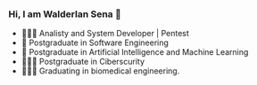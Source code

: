 ### Hi, I am Walderlan Sena 👋

<ul>
  <li>👨🏽‍💻 Analisty and System Developer | Pentest</li>
  <li>🚧 Postgraduate in Software Engineering</li>
  <li>🤖 Postgraduate in Artificial Intelligence and Machine Learning</li>
  <li>👨🏽‍💻 Postgraduate in Ciberscurity</li>
  <li>👨🏾‍⚕️ Graduating in biomedical engineering.</li>
</ul>

<!--
#### Technologies:

- PHP
  - Symfony, Laravel, others.

- Javascript
  - NodeJs, Express, Nest Js, React Js, React Native.
  
- Python Data Science, AI. C, C++, Arduino Micro.

- Controllers and Robotics.

- Java
  - Spring Boot

- Databases
  - Mysql, Postgresql, MongoDB.

- HTML5, CSS3 Bootstrap, Material Design, Tailwind.

- Infrastructure
  - Docker, Kubernetes, Linux Servers, Git.

- Hexagonal Architecture, MicroService.

- Good Practices (SOLID, Clean Code, Clean Arch, DDD, Unit Test).

- AWS Cloud Computing

- Kafka Event Guidance, RabbitMQ.


<!--
<div>
  <a href="https://github.com/walderlansena">
  <img height="180em" src="https://github-readme-stats.vercel.app/api?username=walderlansena&show_icons=true&theme=dracula&include_all_commits=true&count_private=true"/>
  <img height="180em" src="https://github-readme-stats.vercel.app/api/top-langs/?username=walderlansena&layout=compact&langs_count=7&theme=dracula"/>
</div>
  
  
<div style="display: inline_block"><br>
  <img align="center" alt="Js" height="30" width="40" src="https://raw.githubusercontent.com/devicons/devicon/master/icons/javascript/javascript-plain.svg">
  <img align="center" alt="Ts" height="30" width="40" src="https://raw.githubusercontent.com/devicons/devicon/master/icons/typescript/typescript-plain.svg">
  <img align="center" alt="React" height="30" width="40" src="https://raw.githubusercontent.com/devicons/devicon/master/icons/react/react-original.svg">
  <img align="center" alt="HTML" height="30" width="40" src="https://raw.githubusercontent.com/devicons/devicon/master/icons/html5/html5-original.svg">
  <img align="center" alt="CSS" height="30" width="40" src="https://raw.githubusercontent.com/devicons/devicon/master/icons/css3/css3-original.svg">
  <img align="center" alt="Python" height="30" width="40" src="https://raw.githubusercontent.com/devicons/devicon/master/icons/python/python-original.svg">
  <img align="center" alt="php" height="30" width="40" src="https://cdn.jsdelivr.net/gh/devicons/devicon/icons/php/php-original.svg" />
  <img align="center" alt="php" height="30" width="40" src="https://cdn.jsdelivr.net/gh/devicons/devicon/icons/symfony/symfony-original.svg" />
  <img align="center" alt="php" height="30" width="40" src="https://cdn.jsdelivr.net/gh/devicons/devicon/icons/docker/docker-original.svg" />
  
</div>
  -->
  
<!--
**WalderlanSena/walderlansena** is a ✨ _special_ ✨ repository because its `README.md` (this file) appears on your GitHub profile.

Here are some ideas to get you started:

- 🔭 I’m currently working on ...
- 🌱 I’m currently learning ...
- 👯 I’m looking to collaborate on ...
- 🤔 I’m looking for help with ...
- 💬 Ask me about ...
- 📫 How to reach me: ...
- 😄 Pronouns: ...
- ⚡ Fun fact: ...
-->
